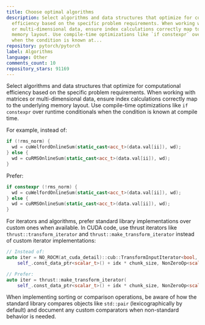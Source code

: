 ```yaml
---
title: Choose optimal algorithms
description: Select algorithms and data structures that optimize for computational
  efficiency based on the specific problem requirements. When working with matrices
  or multi-dimensional data, ensure index calculations correctly map to the underlying
  memory layout. Use compile-time optimizations like `if constexpr` over runtime conditionals
  when the condition is known at...
repository: pytorch/pytorch
label: Algorithms
language: Other
comments_count: 10
repository_stars: 91169
---
```


Select algorithms and data structures that optimize for computational efficiency based on the specific problem requirements. When working with matrices or multi-dimensional data, ensure index calculations correctly map to the underlying memory layout. Use compile-time optimizations like `if constexpr` over runtime conditionals when the condition is known at compile time.

For example, instead of:
```cpp
if (!rms_norm) {
  wd = cuWelfordOnlineSum(static_cast<acc_t>(data.val[ii]), wd);
} else {
  wd = cuRMSOnlineSum(static_cast<acc_t>(data.val[ii]), wd);
}
```

Prefer:
```cpp
if constexpr (!rms_norm) {
  wd = cuWelfordOnlineSum(static_cast<acc_t>(data.val[ii]), wd);
} else {
  wd = cuRMSOnlineSum(static_cast<acc_t>(data.val[ii]), wd);
}
```

For iterators and algorithms, prefer standard library implementations over custom ones when available. In CUDA code, use thrust iterators like `thrust::transform_iterator` and `thrust::make_transform_iterator` instead of custom iterator implementations:

```cpp
// Instead of:
auto iter = NO_ROCM(at_cuda_detail)::cub::TransformInputIterator<bool, NonZeroOp<scalar_t>, const scalar_t*>(
    self_.const_data_ptr<scalar_t>() + idx * chunk_size, NonZeroOp<scalar_t>());

// Prefer:
auto iter = thrust::make_transform_iterator(
    self_.const_data_ptr<scalar_t>() + idx * chunk_size, NonZeroOp<scalar_t>());
```

When implementing sorting or comparison operations, be aware of how the standard library compares objects like `std::pair` (lexicographically by default) and document any custom comparators when non-standard behavior is needed.
